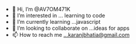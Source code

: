 - 👋 Hi, I’m @AV7OM471K
- 👀 I’m interested in ... learning to code
- 🌱 I’m currently learning ...javascript
- 💞️ I’m looking to collaborate on ...ideas for apps
- 📫 How to reach me ...karanjbhatia@gmail.com

<!---
AV7OM471K/AV7OM471K is a ✨ special ✨ repository because its `README.md` (this file) appears on your GitHub profile.
You can click the Preview link to take a look at your changes.
--->
